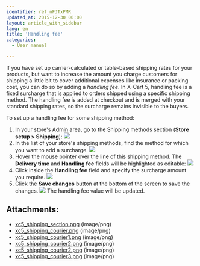 ```yaml
---
identifier: ref_nFJTxPMR
updated_at: 2015-12-30 00:00
layout: article_with_sidebar
lang: en
title: 'Handling fee'
categories:
  - User manual

---
```



If you have set up carrier-calculated or table-based shipping rates for your products, but want to increase the amount you charge customers for shipping a little bit to cover additional expenses like insurance or packing cost, you can do so by adding a _handling fee_. In X-Cart 5, handling fee is a fixed surcharge that is applied to orders shipped using a specific shipping method. The handling fee is added at checkout and is merged with your standard shipping rates, so the surcharge remains invisible to the buyers.

To set up a handling fee for some shipping method:

1.  In your store's Admin area, go to the Shipping methods section (**Store setup **>** Shipping**):
    ![]({{site.baseurl}}/attachments/9306255/9437269.png?effects=drop-shadow)
2.  In the list of your store's shipping methods, find the method for which you want to add a surcharge.
    ![]({{site.baseurl}}/attachments/9306255/9437270.png?effects=drop-shadow)
3.  Hover the mouse pointer over the line of this shipping method. The **Delivery time** and **Handling fee** fields will be highlighted as editable:
    ![]({{site.baseurl}}/attachments/9306255/9437271.png?effects=drop-shadow)
4.  Click inside the **Handling fee** field and specify the surcharge amount you require.
    ![]({{site.baseurl}}/attachments/9306255/9437272.png?effects=drop-shadow)
5.  Click the **Save changes** button at the bottom of the screen to save the changes.
    ![]({{site.baseurl}}/attachments/9306255/9437274.png?effects=drop-shadow)
    The handling fee value will be updated.

## Attachments:

* [xc5_shipping_section.png]({{site.baseurl}}/attachments/9306255/9437269.png) (image/png)
* [xc5_shipping_courier.png]({{site.baseurl}}/attachments/9306255/9437270.png) (image/png)
* [xc5_shipping_courier1.png]({{site.baseurl}}/attachments/9306255/9437271.png) (image/png)
* [xc5_shipping_courier2.png]({{site.baseurl}}/attachments/9306255/9437273.png) (image/png)
* [xc5_shipping_courier2.png]({{site.baseurl}}/attachments/9306255/9437272.png) (image/png)
* [xc5_shipping_courier3.png]({{site.baseurl}}/attachments/9306255/9437274.png) (image/png)